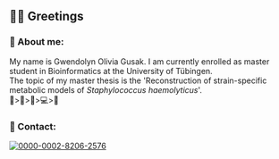 ## 👋🏻 Greetings

### :brain: About me:

My name is Gwendolyn Olivia Gusak. I am currently enrolled as master student in Bioinformatics at the University of Tübingen.<br>
The topic of my master thesis is the 'Reconstruction of strain-specific metabolic models of _Staphylococcus haemolyticus_'. <br>
🧫>🦠>🧬>💻>🧫

### 📯 Contact:
[![0000-0002-8206-2576](https://img.shields.io/badge/ORCID-A6CE39?style=for-the-badge&logo=ORCID&logoColor=white)](https://orcid.org/0000-0002-8206-2576)

<!--
**GwennyGit/GwennyGit** is a ✨ _special_ ✨ repository because its `README.md` (this file) appears on your GitHub profile.

Here are some ideas to get you started:

- 🔭 I’m currently working on ...
- 🌱 I’m currently learning ...
- 👯 I’m looking to collaborate on ...
- 🤔 I’m looking for help with ...
- 💬 Ask me about ...
- 📫 How to reach me: ...
- 😄 Pronouns: ...
- ⚡ Fun fact: ...
-->
